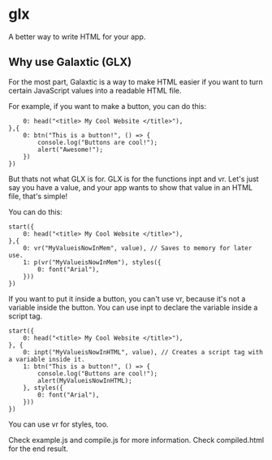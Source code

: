 # glx
A better way to write HTML for your app.

## Why use Galaxtic (GLX)
For the most part, Galaxtic is a way to make HTML easier if you want to turn certain JavaScript values into a readable HTML file.

 For example, if you want to make a button, you can do this:
 ```start({
     0: head("<title> My Cool Website </title>"),
 },{
     0: btn("This is a button!", () => {
         console.log("Buttons are cool!");
         alert("Awesome!");
     })
 })
 ```
 But thats not what GLX is for. GLX is for the functions inpt and vr.
     Let's just say you have a value, and your app wants to show that value in an HTML file, that's simple!
     
You can do this:

```
start({
    0: head("<title> My Cool Website </title>"),
},{
    0: vr("MyValueisNowInMem", value), // Saves to memory for later use.
    1: p(vr("MyValueisNowInMem"), styles({
        0: font("Arial"),
    }))
})
```
If you want to put it inside a button, you can't use vr, because it's not a variable inside the button.
You can use inpt to declare the variable inside a script tag.

    start({
        0: head("<title> My Cool Website </title>"),
    }, {
        0: inpt("MyValueisNowInHTML", value), // Creates a script tag with a variable inside it.
        1: btn("This is a button!", () => {
            console.log("Buttons are cool!");
            alert(MyValueisNowInHTML);
        }, styles({
            0: font("Arial"),
        }))
    })
    
You can use vr for styles, too.

Check example.js and compile.js for more information.
Check compiled.html for the end result.

